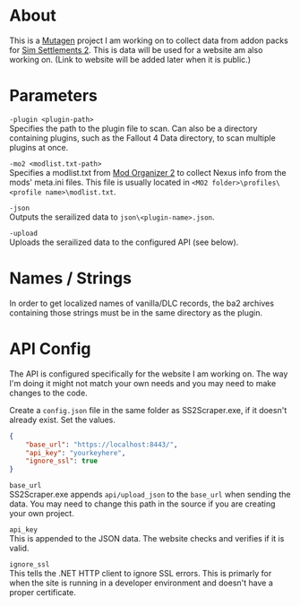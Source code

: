 # About
This is a [Mutagen](https://github.com/Mutagen-Modding/Mutagen) project I am working on to collect data from addon packs for [Sim Settlements 2](https://simsettlements2.com/). This is data will be used for a website am also working on. (Link to website will be added later when it is public.)

# Parameters
`-plugin <plugin-path>`  
Specifies the path to the plugin file to scan. Can also be a directory containing plugins, such as the Fallout 4 Data directory, to scan multiple plugins at once.

`-mo2 <modlist.txt-path>`  
Specifies a modlist.txt from [Mod Organizer 2](https://github.com/ModOrganizer2/modorganizer) to collect Nexus info from the mods' meta.ini files. This file is usually located in `<MO2 folder>\profiles\<profile name>\modlist.txt`.

`-json`  
Outputs the serailized data to `json\<plugin-name>.json`.

`-upload`  
Uploads the serailized data to the configured API (see below).

# Names / Strings
In order to get localized names of vanilla/DLC records, the ba2 archives containing those strings must be in the same directory as the plugin.

# API Config
The API is configured specifically for the website I am working on. The way I'm doing it might not match your own needs and you may need to make changes to the code.

Create a `config.json` file in the same folder as SS2Scraper.exe, if it doesn't already exist. Set the values.
```json
{
	"base_url": "https://localhost:8443/",
	"api_key": "yourkeyhere",
	"ignore_ssl": true
}
```

`base_url`  
SS2Scraper.exe appends `api/upload_json` to the `base_url` when sending the data. You may need to change this path in the source if you are creating your own project.  

`api_key`  
This is appended to the JSON data. The website checks and verifies if it is valid.

`ignore_ssl`  
This tells the .NET HTTP client to ignore SSL errors. This is primarly for when the site is running in a developer environment and doesn't have a proper certificate.